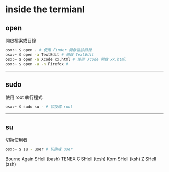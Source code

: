 # inside the termianl

## open

開啟檔案或目錄

```bash
osx:~ $ open . # 使用 Finder 開啟當前目錄
osx:~ $ open -a TextEdit # 開啟 TextEdit
osx:~ $ open -a Xcode xx.html # 使用 Xcode 開啟 xx.html
osx:~ $ open -a -n Firefox #
```


---

## sudo

使用 root 執行程式

```bash
osx:~ $ sudo su - # 切換成 root
```

---

## su

切換使用者

```bash
osx:~ $ su - user # 切換成 user
```


Bourne Again SHell (bash)
TENEX C SHell (tcsh)
Korn SHell (ksh)
Z SHell (zsh)
